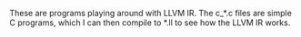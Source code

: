 These are programs playing around with LLVM IR.
The c_*.c files are simple C programs, which I can
then compile to *.ll to see how the LLVM IR works.


